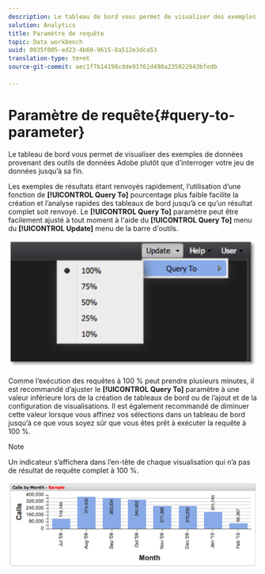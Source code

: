 ```yaml
---
description: Le tableau de bord vous permet de visualiser des exemples de données provenant des outils de données Adobe plutôt que d’interroger votre jeu de données jusqu’à sa fin.
solution: Analytics
title: Paramètre de requête
topic: Data workbench
uuid: 0035f005-ed23-4b60-9615-8a512e3dca53
translation-type: tm+mt
source-git-commit: aec1f7b14198cdde91f61d490a235022943bfedb

---
```



# Paramètre de requête{#query-to-parameter}

Le tableau de bord vous permet de visualiser des exemples de données provenant des outils de données Adobe plutôt que d’interroger votre jeu de données jusqu’à sa fin.

Les exemples de résultats étant renvoyés rapidement, l’utilisation d’une fonction de **[!UICONTROL Query To]** pourcentage plus faible facilite la création et l’analyse rapides des tableaux de bord jusqu’à ce qu’un résultat complet soit renvoyé. Le **[!UICONTROL Query To]** paramètre peut être facilement ajusté à tout moment à l&#39;aide du **[!UICONTROL Query To]** menu du **[!UICONTROL Update]** menu de la barre d&#39;outils.

![](assets/query_to.png)

Comme l’exécution des requêtes à 100 % peut prendre plusieurs minutes, il est recommandé d’ajuster le **[!UICONTROL Query To]** paramètre à une valeur inférieure lors de la création de tableaux de bord ou de l’ajout et de la configuration de visualisations. Il est également recommandé de diminuer cette valeur lorsque vous affinez vos sélections dans un tableau de bord jusqu’à ce que vous soyez sûr que vous êtes prêt à exécuter la requête à 100 %.

>[!NOTE]
>
>Un indicateur s’affichera dans l’en-tête de chaque visualisation qui n’a pas de résultat de requête complet à 100 %.

![](assets/query_to2.png)

